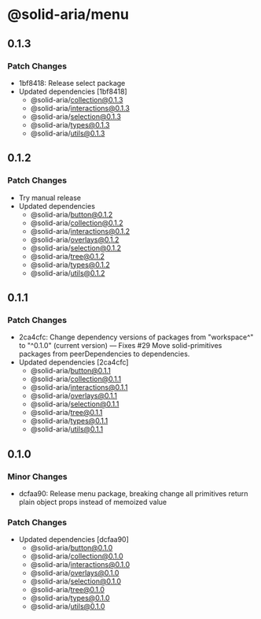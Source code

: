# @solid-aria/menu

## 0.1.3

### Patch Changes

- 1bf8418: Release select package
- Updated dependencies [1bf8418]
  - @solid-aria/collection@0.1.3
  - @solid-aria/interactions@0.1.3
  - @solid-aria/selection@0.1.3
  - @solid-aria/types@0.1.3
  - @solid-aria/utils@0.1.3

## 0.1.2

### Patch Changes

- Try manual release
- Updated dependencies
  - @solid-aria/button@0.1.2
  - @solid-aria/collection@0.1.2
  - @solid-aria/interactions@0.1.2
  - @solid-aria/overlays@0.1.2
  - @solid-aria/selection@0.1.2
  - @solid-aria/tree@0.1.2
  - @solid-aria/types@0.1.2
  - @solid-aria/utils@0.1.2

## 0.1.1

### Patch Changes

- 2ca4cfc: Change dependency versions of packages from "workspace^" to "^0.1.0" (current version) — Fixes #29
  Move solid-primitives packages from peerDependencies to dependencies.
- Updated dependencies [2ca4cfc]
  - @solid-aria/button@0.1.1
  - @solid-aria/collection@0.1.1
  - @solid-aria/interactions@0.1.1
  - @solid-aria/overlays@0.1.1
  - @solid-aria/selection@0.1.1
  - @solid-aria/tree@0.1.1
  - @solid-aria/types@0.1.1
  - @solid-aria/utils@0.1.1

## 0.1.0

### Minor Changes

- dcfaa90: Release menu package, breaking change all primitives return plain object props instead of memoized value

### Patch Changes

- Updated dependencies [dcfaa90]
  - @solid-aria/button@0.1.0
  - @solid-aria/collection@0.1.0
  - @solid-aria/interactions@0.1.0
  - @solid-aria/overlays@0.1.0
  - @solid-aria/selection@0.1.0
  - @solid-aria/tree@0.1.0
  - @solid-aria/types@0.1.0
  - @solid-aria/utils@0.1.0
